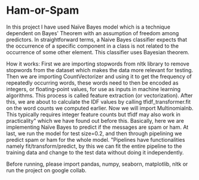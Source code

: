 # Ham-or-Spam
In this project I have used Naïve Bayes model which is a technique dependent on Bayes' Theorem with an assumption of freedom among predictors. In straightforward terms, a
Naive Bayes classifier expects that the occurrence of a specific component in a class is not related to the occurrence of some other element. This classifier uses Bayesian theorem.

How it works:
First we are importing stopwords from nltk library to remove stopwords from the dataset which makes the data more relevant for testing. Then we are importing CountVectorizer and 
using it to get the frequency of repeatedly occurring words, these words need to then be encoded as integers, or floating-point values, for use as inputs in machine learning 
algorithms. This process is called feature extraction (or vectorization). After this, we are about to calculate the IDF values by calling tfidf_transformer.fit on the word counts
we computed earlier. Now we will import Multinomialnb. This typically requires integer feature counts but tfidf may also work in practicality" which we have found out before this.
Basically, here we are implementing Naïve Bayes to predict if the messages are spam or ham. At last, we run the model for test size=0.2, and then through pipelining we predict spam 
or ham for the whole model. "Pipelines have functionalities namely fit/transform/predict, by this we can fit the entire pipeline to the training data and change to the test data 
without doing it independently.

Before running, please import pandas, numpy, seaborn, matplotlib, nltk or run the project on google collab. 
